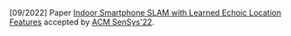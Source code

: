 [09/2022] Paper [Indoor Smartphone SLAM with Learned Echoic Location Features](https://dl.acm.org/doi/abs/10.1145/3560905.3568510) accepted by [ACM SenSys'22](https://sensys.acm.org/2022/).